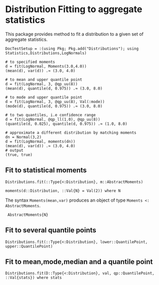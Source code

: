 # Distribution Fitting to aggregate statistics

This package provides method to fit a distribution to a given
set of aggregate statistics.

```@meta
DocTestSetup = :(using Pkg; Pkg.add("Distributions"); using Statistics,Distributions,LogNormals)
```
```jldoctest; output = false
# to specified moments
d = fit(LogNormal, Moments(3.0,4.0))
(mean(d), var(d)) .≈ (3.0, 4.0)

# to mean and upper quantile point
d = fit(LogNormal, 3, @qp_uu(8))
(mean(d), quantile(d, 0.975)) .≈ (3.0, 8.0)

# to mode and upper quantile point
d = fit(LogNormal, 3, @qp_uu(8), Val(:mode))
(mode(d), quantile(d, 0.975)) .≈ (3.0, 8.0)

# to two quantiles, i.e confidence range
d = fit(LogNormal, @qp_ll(1.0), @qp_uu(8))
(quantile(d, 0.025), quantile(d, 0.975)) .≈ (1.0, 8.0)

# approximate a different distribution by matching moments
dn = Normal(3,2)
d = fit(LogNormal, moments(dn))
(mean(d), var(d)) .≈ (3.0, 4.0)
# output
(true, true)
```

## Fit to statistical moments

```@docs
Distributions.fit(::Type{<:Distribution}, m::AbstractMoments)
```

```@docs
moments(d::Distribution, ::Val{N} = Val(2)) where N 
```

The syntax `Moments(mean,var)` produces an object of type `Moments <: AbstractMoments`.

```@docs
 AbstractMoments{N}
```

## Fit to several quantile points

```@docs
Distributions.fit(::Type{<:Distribution}, lower::QuantilePoint, upper::QuantilePoint)
```

## Fit to mean,mode,median and a quantile point

```@docs
Distributions.fit(D::Type{<:Distribution}, val, qp::QuantilePoint, ::Val{stats}) where stats
```


